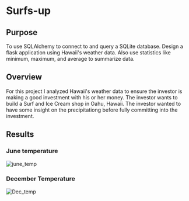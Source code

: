 # Surfs-up

## Purpose
To use SQLAlchemy to connect to and query a SQLite database. Design a flask application using Hawaii's weather data. Also use statistics like minimum, maximum, and average to summarize data.

## Overview
For this project I analyzed Hawaii's weather data to ensure the investor is making a good investment with his or her money. The investor wants to build a Surf and Ice Cream shop in Oahu, Hawaii. The investor wanted to have some insight on the precipitationg before fully committing into the investment.

## Results
### June temperature

![june_temp](https://user-images.githubusercontent.com/83085800/141161072-a017b241-d66e-47ef-b80e-08f7c22b2527.png)

### December Temperature

![Dec_temp](https://user-images.githubusercontent.com/83085800/141161128-6cbaa667-615a-467e-b237-270bffedfc25.png)
